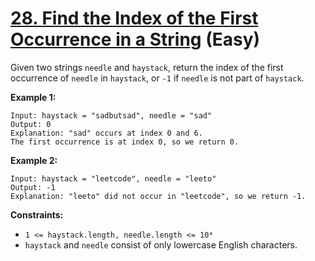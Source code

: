 # [28. Find the Index of the First Occurrence in a String][link] (Easy)

[link]: https://leetcode.com/problems/find-the-index-of-the-first-occurrence-in-a-string/

Given two strings `needle` and `haystack`, return the index of the first
occurrence of `needle` in `haystack`, or `-1` if `needle` is not part of `haystack`.

**Example 1:**

```text
Input: haystack = "sadbutsad", needle = "sad"
Output: 0
Explanation: "sad" occurs at index 0 and 6.
The first occurrence is at index 0, so we return 0.
```

**Example 2:**

```text
Input: haystack = "leetcode", needle = "leeto"
Output: -1
Explanation: "leeto" did not occur in "leetcode", so we return -1.
```

**Constraints:**

- `1 <= haystack.length, needle.length <= 10⁴`
- `haystack` and `needle` consist of only lowercase English characters.
